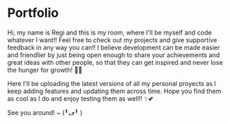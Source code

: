# Portfolio
Hi, my name is Regi and this is my room, where I'll be myself and code whatever I want!! Feel free to check out my projects and give supportive feedback in any way you can!! I believe development can be made easier and friendlier by just being open enough to share your achievements and great ideas with other people, so that they can get inspired and never lose the hunger for growth! 🌱🍄


Here I'll be uploading the latest versions of all my personal proyects as I keep adding features and updating them across time. Hope you find them as cool as I do and enjoy testing them as well!! ✨💕


See you around! ~ (╹ڡ╹ )
